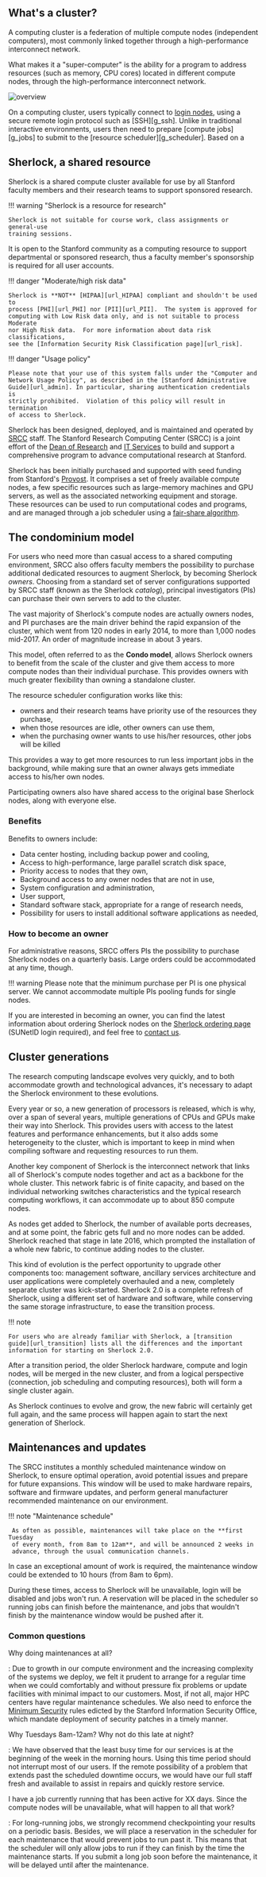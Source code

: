 ## What's a cluster?

A computing cluster is a federation of multiple compute nodes (independent
computers), most commonly linked together through a high-performance
interconnect network.

What makes it a "super-computer" is the ability for a program to address
resources (such as memory, CPU cores) located in different compute nodes,
through the high-performance interconnect network.

![overview](./img/cluster_overview.png)

On a computing cluster, users typically connect to [login nodes][g_login],
using a secure remote login protocol such as [SSH][g_ssh]. Unlike in
traditional interactive environments, users then need to prepare [compute
jobs][g_jobs] to submit to the [resource scheduler][g_scheduler]. Based on a



[g_login]: glossary#login-nodes

## Sherlock, a shared resource

Sherlock is a shared compute cluster available for use by all Stanford faculty
members and their research teams to support sponsored research.

!!! warning "Sherlock is a resource for research"

    Sherlock is not suitable for course work, class assignments or general-use
    training sessions.

It is open to the Stanford community as a computing resource to support
departmental or sponsored research, thus a faculty member's sponsorship is
required for all user accounts.

!!! danger "Moderate/high risk data"

    Sherlock is **NOT** [HIPAA][url_HIPAA] compliant and shouldn't be used to
    process [PHI][url_PHI] nor [PII][url_PII].  The system is approved for
    computing with Low Risk data only, and is not suitable to process Moderate
    nor High Risk data.  For more information about data risk classifications,
    see the [Information Security Risk Classification page][url_risk].

!!! danger "Usage policy"

    Please note that your use of this system falls under the "Computer and
    Network Usage Policy", as described in the [Stanford Administrative
    Guide][url_admin]. In particular, sharing authentication credentials is
    strictly prohibited.  Violation of this policy will result in termination
    of access to Sherlock.


Sherlock has been designed, deployed, and is maintained and operated by
[SRCC][url_srcc] staff. The Stanford Research Computing Center (SRCC) is a
joint effort of the [Dean of Research][url_dor] and [IT Services][url_uit] to
build and support a comprehensive program to advance computational research at
Stanford.

Sherlock has been initially purchased and supported with seed funding from
Stanford's [Provost][url_provost]. It comprises a set of freely available
compute nodes, a few specific resources such as large-memory machines and GPU
servers, as well as the associated networking equipment and storage.  These
resources can be used to run computational codes and programs, and are managed
through a job scheduler using a [fair-share algorithm][url_fairshare].

## The condominium model

For users who need more than casual access to a shared computing environment,
SRCC also offers faculty members the possibility to purchase additional
dedicated resources to augment Sherlock, by becoming Sherlock *owners*.
Choosing from a standard set of server configurations supported by SRCC
staff (known as the Sherlock *catalog*), principal investigators (PIs) can
purchase their own servers to add to the cluster.

The vast majority of Sherlock's compute nodes are actually owners nodes, and PI
purchases are the main driver behind the rapid expansion of the cluster, which
went from 120 nodes in early 2014, to more than 1,000 nodes mid-2017. An order
of magnitude increase in about 3 years.

This model, often referred to as the **Condo model**, allows Sherlock owners to
benefit from the scale of the cluster and give them access to more compute
nodes than their individual purchase.  This provides owners with much greater
flexibility than owning a standalone cluster.

The resource scheduler configuration works like this:

* owners and their research teams have priority use of the resources they
  purchase,
* when those resources are idle, other owners can use them,
* when the purchasing owner wants to use his/her resources, other jobs will be
  killed

This provides a way to get more resources to run less important jobs in the
background, while making sure that an owner always gets immediate access to
his/her own nodes.

Participating owners also have shared access to the original base Sherlock
nodes, along with everyone else.

### Benefits

Benefits to owners include:

* Data center hosting, including backup power and cooling,
* Access to high-performance, large parallel scratch disk space,
* Priority access to nodes that they own,
* Background access to any owner nodes that are not in use,
* System configuration and administration,
* User support,
* Standard software stack, appropriate for a range of research needs,
* Possibility for users to install additional software applications as needed,


### How to become an owner

For administrative reasons, SRCC offers PIs the possibility to purchase
Sherlock nodes on a quarterly basis. Large orders could be accommodated at any
time, though.

!!! warning
    Please note that the minimum purchase per PI is one physical server. We
	cannot accommodate multiple PIs pooling funds for single nodes.

If you are interested in becoming an owner, you can find the latest information
about ordering Sherlock nodes on the [Sherlock ordering page][url_orders]
(SUNetID login required), and feel free to [contact us][email].


## Cluster generations

The research computing landscape evolves very quickly, and to both accommodate
growth and technological advances, it's necessary to adapt the Sherlock
environment to these evolutions.

Every year or so, a new generation of processors is released, which is why,
over a span of several years, multiple generations of CPUs and GPUs make their
way into Sherlock. This provides users with access to the latest features and
performance enhancements, but it also adds some heterogeneity to the cluster,
which is important to keep in mind when compiling software and requesting
resources to run them.

Another key component of Sherlock is the interconnect network that links all of
Sherlock's compute nodes together and act as a backbone for the whole cluster.
This network fabric is of finite capacity, and based on the individual
networking switches characteristics and the typical research computing
workflows, it can accommodate up to about 850 compute nodes.

As nodes get added to Sherlock, the number of available ports decreases, and at
some point, the fabric gets full and no more nodes can be added. Sherlock
reached that stage in late 2016, which prompted the installation of a whole new
fabric, to continue adding nodes to the cluster.

This kind of evolution is the perfect opportunity to upgrade other components
too: management software, ancillary services architecture and
user applications were completely overhauled and a new, completely separate
cluster was kick-started. Sherlock 2.0 is a complete refresh of Sherlock, using
a different set of hardware and software, while conserving the same storage
infrastructure, to ease the transition process.

!!! note

    For users who are already familiar with Sherlock, a [transition
    guide][url_transition] lists all the differences and the important
    information for starting on Sherlock 2.0.

After a transition period, the older Sherlock hardware, compute and login
nodes, will be merged in the new cluster, and from a logical perspective
(connection, job scheduling and computing resources), both will form a single
cluster again.

As Sherlock continues to evolve and grow, the new fabric will certainly get
full again, and the same process will happen again to start the next generation
of Sherlock.


## Maintenances and updates

The SRCC institutes a monthly scheduled maintenance window on Sherlock, to
ensure optimal operation, avoid potential issues and prepare for future
expansions.  This window will be used to make hardware repairs, software and
firmware updates, and perform general manufacturer recommended maintenance on
our environment.

!!! note "Maintenance schedule"

     As often as possible, maintenances will take place on the **first Tuesday
     of every month, from 8am to 12am**, and will be announced 2 weeks in
     advance, through the usual communication channels.

In case an exceptional amount of work is required, the maintenance window could
be extended to 10 hours (from 8am to 6pm).

During these times, access to Sherlock will be unavailable, login will be
disabled and jobs won't run. A reservation will be placed in the scheduler so
running jobs can finish before the maintenance, and jobs that wouldn't finish
by the maintenance window would be pushed after it.


### Common questions

Why doing maintenances at all?

: Due to growth in our compute environment and the increasing complexity of the
systems we deploy, we felt it prudent to arrange for a regular time when we
could comfortably and without pressure fix problems or update facilities with
minimal impact to our customers. Most, if not all, major HPC centers have
regular maintenance schedules.  We also need to enforce the [Minimum
Security][url_minsec] rules edicted by the Stanford Information Security
Office, which mandate deployment of security patches in a timely manner.

Why Tuesdays 8am-12am? Why not do this late at night?

: We have observed that the least busy time for our services is at the
beginning of the week in the morning hours. Using this time period should not
interrupt most of our users. If the remote possibility of a problem that
extends past the scheduled downtime occurs, we would have our full staff fresh
and available to assist in repairs and quickly restore service.

I have a job currently running that has been active for XX days. Since the
compute nodes will be unavailable, what will happen to all that work?

: For long-running jobs, we strongly recommend checkpointing your results on a
periodic basis. Besides, we will place a reservation in the scheduler for each
maintenance that would prevent jobs to run past it. This means that the
scheduler will only allow jobs to run if they can finish by the time the
maintenance starts. If you submit a long job soon before the maintenance, it
will be delayed until after the maintenance.



[comment]: #  (link URLs -----------------------------------------------------)
[email]:          mailto:research-computing-support@stanford.edu
[url_provost]: 	  https://provost.stanford.edu/
[url_dor]:     	  https://doresearch.stanford.edu/research-offices/dor-office-vice-provost-and-dean-research
[url_uit]:	   	  https://uit.stanford.edu
[url_srcc]:    	  https://srcc.stanford.edu/
[url_orders]:	  https://srcc.stanford.edu/private/sherlock-qtr-order
[url_risk]:  	  https://uit.stanford.edu/guide/riskclassifications
[url_minsec]:     https://uit.stanford.edu/guide/securitystandards
[url_admin]:  	  https://adminguide.stanford.edu
[url_fairshare]:  /docs/advanced-topics/scheduler#fair-share
[url_transition]: /docs/user-guide/transition

[url_HIPAA]: https://en.wikipedia.org/wiki/Health_Insurance_Portability_and_Accountability_Act
[url_PHI]:   https://en.wikipedia.org/wiki/Protected_health_information
[url_PII]:   https://en.wikipedia.org/wiki/Personally_identifiable_information
